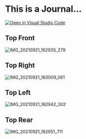 # This is a Journal...

[![Open in Visual Studio Code](https://classroom.github.com/assets/open-in-vscode-f059dc9a6f8d3a56e377f745f24479a46679e63a5d9fe6f495e02850cd0d8118.svg)](https://classroom.github.com/online_ide?assignment_repo_id=5665432&assignment_repo_type=AssignmentRepo)

## Top Front
![IMG_20210921_162935_279](https://user-images.githubusercontent.com/59066363/134148942-6ae3d477-cbc2-495d-81c4-9cad3edcb47d.jpg)
## Top Right
![IMG_20210921_163009_061](https://user-images.githubusercontent.com/59066363/134148939-4f9a6640-1010-4d8d-bf41-69cacb0f08ad.jpg)
## Top Left
![IMG_20210921_162942_302](https://user-images.githubusercontent.com/59066363/134148952-1eb92e13-7c66-47df-8e67-7dc40ce22001.jpg)
## Top Rear
![IMG_20210921_162951_711](https://user-images.githubusercontent.com/59066363/134148957-92e5c668-c696-48a2-af43-aa03179ccdc6.jpg)
